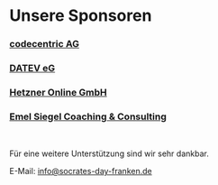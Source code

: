 # Unsere Sponsoren

### <a href="//www.codecentric.de" target="_blank">codecentric AG</a>

### <a href="//www.datev.de" target="_blank">DATEV eG</a>

### <a href="//www.hetzner.com/de" target="_blank">Hetzner Online GmbH</a>

### <a href="//www.emelsiegel.com" target="_blank">Emel Siegel Coaching & Consulting</a>

<br/>

Für eine weitere Unterstützung sind wir sehr dankbar.

E-Mail: info@socrates-day-franken.de
